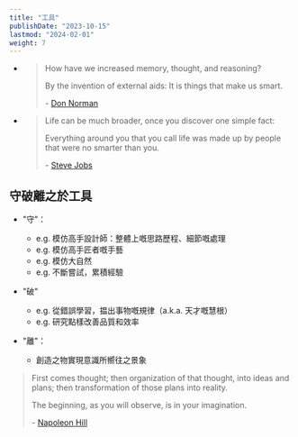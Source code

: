```yaml
---
title: "工具"
publishDate: "2023-10-15"
lastmod: "2024-02-01"
weight: 7
---
```


- > How have we increased memory, thought, and reasoning?
  >
  > By the invention of external aids: It is things that make us smart.
  >
  > \- [Don Norman](https://www.goodreads.com/quotes/10444097-how-have-we-increased-memory-thought-and-reasoning-by-the)

- > Life can be much broader, once you discover one simple fact:
  >
  > Everything around you that you call life was made up by people that were no
  > smarter than you.
  >
  > \- [Steve Jobs](https://www.goodreads.com/quotes/9737780-steve-jobs-when-you-grow-up-you-tend-to-get)

## 守破離之於工具

- "守"：

  - e.g. 模仿高手設計師：整體上嘅思路歷程、細節嘅處理
  - e.g. 模仿高手匠者嘅手藝
  - e.g. 模仿大自然
  - e.g. 不斷嘗試，累積經驗

- "破"

  - e.g. 從錯誤學習，揾出事物嘅規律（a.k.a. 天才嘅慧根）
  - e.g. 研究點樣改善品質和效率

- "離"：

  - 創造之物實現意識所嚮往之景象

> First comes thought; then organization of that thought, into ideas and
> plans; then transformation of those plans into reality.
>
> The beginning, as you will observe, is in your imagination.
>
> \- [Napoleon Hill](https://www.goodreads.com/quotes/458242-first-comes-thought-then-organization-of-that-thought-into-ideas)
